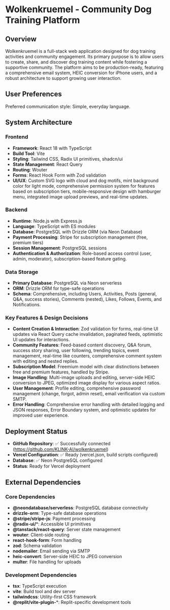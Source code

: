 # Wolkenkruemel - Community Dog Training Platform

## Overview
Wolkenkruemel is a full-stack web application designed for dog training activities and community engagement. Its primary purpose is to allow users to create, share, and discover dog training content while fostering a supportive community. The platform aims to be production-ready, featuring a comprehensive email system, HEIC conversion for iPhone users, and a robust architecture to support growing user interaction.

## User Preferences
Preferred communication style: Simple, everyday language.

## System Architecture

### Frontend
- **Framework**: React 18 with TypeScript
- **Build Tool**: Vite
- **Styling**: Tailwind CSS, Radix UI primitives, shadcn/ui
- **State Management**: React Query
- **Routing**: Wouter
- **Forms**: React Hook Form with Zod validation
- **UI/UX**: Custom SVG logo with cloud and dog motifs, mint background color for light mode, comprehensive permission system for features based on subscription tiers, mobile-responsive design with hamburger menu, integrated image upload previews, and real-time updates.

### Backend
- **Runtime**: Node.js with Express.js
- **Language**: TypeScript with ES modules
- **Database**: PostgreSQL with Drizzle ORM (via Neon Database)
- **Payment Processing**: Stripe for subscription management (free, premium tiers)
- **Session Management**: PostgreSQL sessions
- **Authentication & Authorization**: Role-based access control (user, admin, moderator), subscription-based feature gating.

### Data Storage
- **Primary Database**: PostgreSQL via Neon serverless
- **ORM**: Drizzle ORM for type-safe operations
- **Schema**: Comprehensive, including Users, Activities, Posts (general, Q&A, success stories), Comments (nested), Likes, Follows, Events, and Notifications.

### Key Features & Design Decisions
- **Content Creation & Interaction**: Zod validation for forms, real-time UI updates via React Query cache invalidation, paginated feeds, optimistic UI updates for interactions.
- **Community Features**: Feed-based content discovery, Q&A forum, success story sharing, user following, trending topics, event management, real-time like counters, comprehensive comment system with editing and nested replies.
- **Subscription Model**: Freemium model with clear distinctions between free and premium features, handled by Stripe.
- **Image Handling**: Multi-image uploads and editing, server-side HEIC conversion to JPEG, optimized image display for various aspect ratios.
- **User Management**: Profile editing, comprehensive password management (change, forgot, admin reset), email verification via custom SMTP.
- **Error Handling**: Comprehensive error handling with detailed logging and JSON responses, Error Boundary system, and optimistic updates for improved user experience.

## Deployment Status
- **GitHub Repository**: ✅ Successfully connected (https://github.com/KLINK-AI/wolkenkruemel)
- **Vercel Configuration**: ✅ Ready (vercel.json, build scripts configured)
- **Database**: ✅ Neon PostgreSQL configured
- **Status**: Ready for Vercel deployment

## External Dependencies

### Core Dependencies
- **@neondatabase/serverless**: PostgreSQL database connectivity
- **drizzle-orm**: Type-safe database operations
- **@stripe/stripe-js**: Payment processing
- **@radix-ui/***: Accessible UI primitives
- **@tanstack/react-query**: Server state management
- **wouter**: Client-side routing
- **react-hook-form**: Form handling
- **zod**: Schema validation
- **nodemailer**: Email sending via SMTP
- **heic-convert**: Server-side HEIC to JPEG conversion
- **multer**: File handling for uploads

### Development Dependencies
- **tsx**: TypeScript execution
- **vite**: Build tool and dev server
- **tailwindcss**: Utility-first CSS framework
- **@replit/vite-plugin-***: Replit-specific development tools